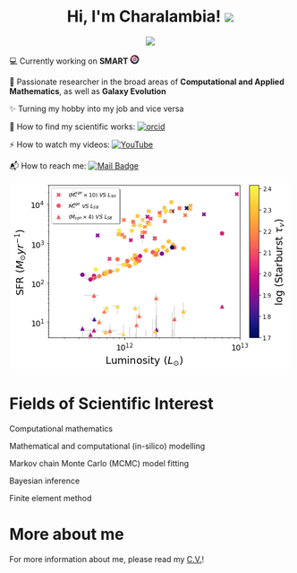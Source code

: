 <h1 align="center">Hi, I'm Charalambia! <img src="https://media.giphy.com/media/hvRJCLFzcasrR4ia7z/giphy.gif" width="30px"></h1> 
<p align="center"> <img src="https://komarev.com/ghpvc/?username=Cover&label=Profile%20views&color=orange&style=flat" /> </p>


💻 Currently working on **SMART** [<img src="https://github.com/ch-var/ch-var/blob/main/SMART_logo_for_profile.jpg" width="16" height="16">](https://github.com/ch-var/SMART)

👀 Passionate researcher in the broad areas of **Computational and Applied Mathematics**, as well as **Galaxy Evolution**

✨ Turning my hobby into my job and vice versa

🔭 How to find my scientific works: [![orcid](https://orcid.org/sites/default/files/images/orcid_16x16.png)](https://orcid.org/0009-0004-6200-0919)

⚡ How to watch my videos: [![YouTube](https://img.shields.io/badge/YouTube-white?style=flat&labelColor=white&logo=youtube&logoColor=red)](https://www.youtube.com/channel/UC6Yyxgp4KmtX6cXLyw_jb9Q)

📬 How to reach me: [![Mail Badge](https://img.shields.io/badge/-varnava.haris@gmail.com-white?style=flat&labelColor=white&logo=gmail&logoColor=red)](mailto:varnava.haris@gmail.com) 


<p align="center"> <img src="SFR.png" /> </p>


Fields of Scientific Interest
=============
Computational mathematics

Mathematical and computational (in-silico) modelling

Markov chain Monte Carlo (MCMC) model fitting

Bayesian inference

Finite element method


More about me
=============
For more information about me, please read my [C.V.](https://github.com/ch-var/ch-var/blob/main/CV%20-%20Charalambia%20Varnava.pdf)!


